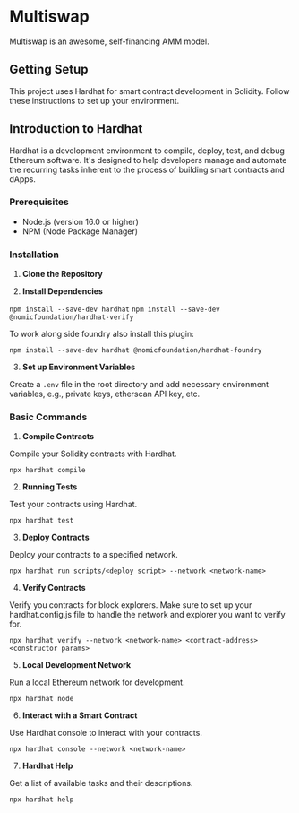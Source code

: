 # Multiswap

Multiswap is an awesome, self-financing AMM model.

## Getting Setup

This project uses Hardhat for smart contract development in Solidity. Follow these instructions to set up your environment.

## Introduction to Hardhat

Hardhat is a development environment to compile, deploy, test, and debug Ethereum software. It's designed to help developers manage and automate the recurring tasks inherent to the process of building smart contracts and dApps.

### Prerequisites

- Node.js (version 16.0 or higher)
- NPM (Node Package Manager)

### Installation

1. **Clone the Repository**

2. **Install Dependencies**

`npm install --save-dev hardhat`
`npm install --save-dev @nomicfoundation/hardhat-verify`

To work along side foundry also install this plugin:

`npm install --save-dev hardhat @nomicfoundation/hardhat-foundry`

3. **Set up Environment Variables**

Create a `.env` file in the root directory and add necessary environment variables, e.g., private keys, etherscan API key, etc.

### Basic Commands

1. **Compile Contracts**

Compile your Solidity contracts with Hardhat.

`npx hardhat compile`

2. **Running Tests**

Test your contracts using Hardhat.

`npx hardhat test`

3. **Deploy Contracts**

Deploy your contracts to a specified network.

`npx hardhat run scripts/<deploy script> --network <network-name>`

4. **Verify Contracts**

Verify you contracts for block explorers. Make sure to set up your hardhat.config.js file to handle the network and explorer you want to verify for.

`npx hardhat verify --network <network-name> <contract-address> <constructor params>`

5. **Local Development Network**

Run a local Ethereum network for development.

`npx hardhat node`

6. **Interact with a Smart Contract**

Use Hardhat console to interact with your contracts.

`npx hardhat console --network <network-name>`

7. **Hardhat Help**

Get a list of available tasks and their descriptions.

`npx hardhat help`
